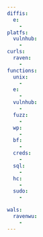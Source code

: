 ```yaml
---
diffis:
  e:
    -
platfs:
  vulnhub:
    -
curls:
  raven:
    -
functions:
  unix:
    -
  e:
    -
  vulnhub:
    -
  fuzz:
    -
  wp:
    -
  bf:
    -
  creds:
    -
  sql:
    -
  hc:
    -
  sudo:
    -

wals:
  ravenwu:
    -
---
```

